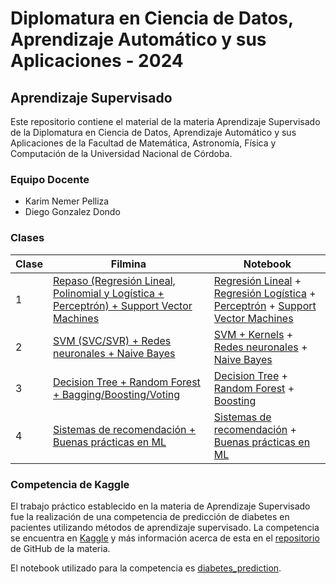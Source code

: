 # Diplomatura en Ciencia de Datos, Aprendizaje Automático y sus Aplicaciones - 2024

## Aprendizaje Supervisado

Este repositorio contiene el material de la materia Aprendizaje Supervisado de la Diplomatura en Ciencia de Datos, Aprendizaje Automático y sus Aplicaciones de la Facultad de Matemática, Astronomía, Física y Computación de la Universidad Nacional de Córdoba.

### Equipo Docente

- Karim Nemer Pelliza
- Diego Gonzalez Dondo

### Clases

| Clase | Filmina | Notebook |
|-------|---------|----------|
| 1 | [Repaso (Regresión Lineal, Polinomial y Logística + Perceptrón) + Support Vector Machines](./clases/filminas/clase1.pdf) | [Regresión Lineal](./clases/notebooks/demo_1_linear_regression.ipynb) + [Regresión Logística](./clases/notebooks/demo_2_logistic_regression.ipynb) + [Perceptrón](./clases/notebooks/demo_3_perceptron.ipynb) + [Support Vector Machines](./clases/notebooks/demo_4_svm.ipynb) |
| 2 | [SVM (SVC/SVR) + Redes neuronales + Naive Bayes](./clases/filminas/clase2.pdf) | [SVM + Kernels](./clases/notebooks/demo_5_kernels.ipynb) + [Redes neuronales](./clases/notebooks/demo_6_neural_networks.ipynb) + [Naive Bayes](./clases/notebooks/demo_7_naive_bayes.ipynb) |
| 3 | [Decision Tree + Random Forest + Bagging/Boosting/Voting](./clases/filminas/clase3.pdf) | [Decision Tree](./clases/notebooks/demo_8_trees.ipynb) + [Random Forest](./clases/notebooks/demo_9_random_forest.ipynb) + [Boosting](./clases/notebooks/demo_10_boosting.ipynb) |
| 4 | [Sistemas de recomendación + Buenas prácticas en ML](./clases/filminas/clase4.pdf) | [Sistemas de recomendación](./clases/notebooks/demo_11_Recommender_systems.ipynb) + [Buenas prácticas en ML](./clases/notebooks/demo_12_ML_practices.ipynb) |

### Competencia de Kaggle

El trabajo práctico establecido en la materia de Aprendizaje Supervisado fue la realización de una competencia de predicción de diabetes en pacientes utilizando métodos de aprendizaje supervisado. La competencia se encuentra en [Kaggle](https://www.kaggle.com/competitions/supervisado-diplodatos2024/overview) y más información acerca de esta en el [repositorio](https://github.com/DiploDatos/AprendizajeSupervisado/tree/master/Pr%C3%A1ctico) de GitHub de la materia.

El notebook utilizado para la competencia es [diabetes_prediction](./competencia/diabetes_prediction.ipynb).